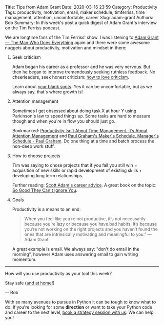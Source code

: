 Title: Tips from Adam Grant 
Date: 2020-03-16 23:59
Category: Productivity
Tags: productivity, motivation, email, maker schedule, timferriss, time management, attention, uncomfortable, career
Slug: adam-grant
Authors: Bob
Summary: In this week's post a quick digest of Adam Grant's interview on the Tim Ferriss podcast.

We are longtime fans of the Tim Ferriss' show. I was listening to [Adam Grant — The Man Who Does Everything](https://tim.blog/2019/12/05/adam-grant/) again and there were some awesome nuggets about productivity, motivation and mindset in there:

1. Seek criticism

	Adam began his career as a professor and he was very nervous. But then he began to improve tremendously seeking ruthless feedback. No cheerleaders, seek honest criticism: [how to love criticism](https://www.ted.com/talks/worklife_with_adam_grant_how_to_love_criticism). 

	Learn about [your blank spots](https://www.amazon.com/Insight-Surprising-Others-Ourselves-Answers/dp/0525573941/ref=as_li_ss_tl?keywords=Tasha+Eurich&qid=1575440740&sr=8-1&linkCode=ll1&tag=offsitoftimfe-20&linkId=caa445c4db7a635dabec99a7e9da7808&language=en_US). Yes it can be uncomfortable, but as we always say, that's where growth is!

2. Attention management

	Sometimes I get obsessed about doing task X at hour Y using Parkinson's law to speed things up. Some tasks are hard to measure though and when you're in flow you should just go.

	Bookmarked: [Productivity Isn’t About Time Management. It’s About Attention Management](https://www.nytimes.com/2019/03/28/smarter-living/productivity-isnt-about-time-management-its-about-attention-management.html) and [Paul Graham's Maker's Schedule, Manager's Schedule - Paul Graham](http://www.paulgraham.com/makersschedule.html). Do one thing at a time and batch process the non-deep work stuff.

3. How to choose projects

	Tim was saying to chose projects that if you fail you still win = acquisition of new skills or rapid development of existing skills + developing long term relationships.

	Further reading: [Scott Adam's career advice](https://dilbertblog.typepad.com/the_dilbert_blog/2007/07/career-advice.html). A great book on the topic: [So Good They Can't Ignore You](https://www.amazon.com/Good-They-Cant-Ignore-You/dp/1455509124).

4. Goals

	Productivity is a means to an end:

	> When you feel like you’re not productive, it’s not necessarily because you’re lazy or because you have bad habits, it’s because you’re not working on the right projects and you haven’t found the ones that are intrinsically motivating and meaningful to you.” — Adam Grant

	A great example is email. We always say: "don't do email in the morning", however Adam uses answering email to gain writing momentum.

---

How will you use productivity as your tool this week?

Stay safe ([and at home](https://staythefuckhome.com)!)

-- Bob

<div class="ctaBox">
<p>With so many avenues to pursue in Python it can be tough to know what to do. If you're looking for some <strong>direction</strong> or want to take your Python code and career to the next level, <a href="https://codechalleng.es/coaching" target="_blank">book a strategy session with us</a>. We can help you!</p>
</div>

